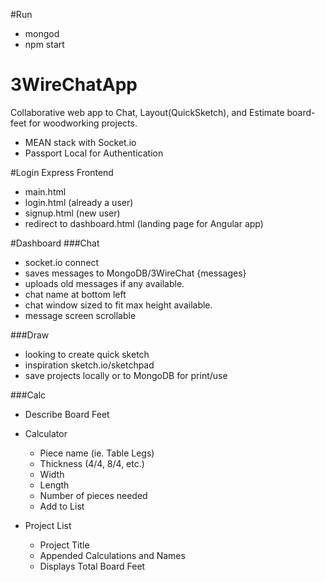#Run
- mongod
- npm start

# 3WireChatApp
Collaborative web app to Chat, Layout(QuickSketch), and Estimate board-feet for woodworking projects.
- MEAN stack with Socket.io
- Passport Local for Authentication

#Login Express Frontend 
- main.html 
- login.html (already a user)
- signup.html (new user)
- redirect to dashboard.html (landing page for Angular app) 

#Dashboard 
###Chat 
- socket.io connect 
- saves messages to MongoDB/3WireChat {messages}
- uploads old messages if any available. 
- chat name at bottom left 
- chat window sized to fit max height available. 
- message screen scrollable 

###Draw 
- looking to create quick sketch 
- inspiration sketch.io/sketchpad 
- save projects locally or to MongoDB for print/use 

###Calc 
- Describe Board Feet 

- Calculator 
  - Piece name (ie. Table Legs) 
  - Thickness (4/4, 8/4, etc.) 
  - Width 
  - Length 
  - Number of pieces needed  
  - Add to List 

- Project List 
  - Project Title 
  - Appended Calculations and Names 
  - Displays Total Board Feet 